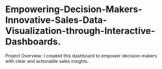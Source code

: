 # Empowering-Decision-Makers-Innovative-Sales-Data-Visualization-through-Interactive-Dashboards.
Project Overview:  I created this dashboard to empower decision-makers with clear and actionable sales insights. 
